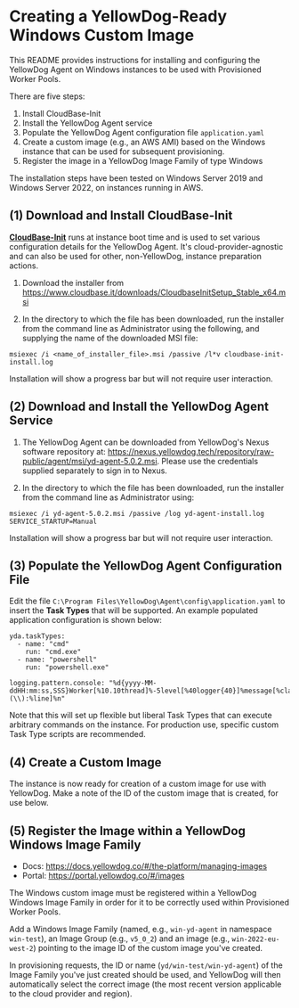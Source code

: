 # Creating a YellowDog-Ready Windows Custom Image

This README provides instructions for installing and configuring the YellowDog Agent on Windows instances to be used with Provisioned Worker Pools.

There are five steps:

1. Install CloudBase-Init
2. Install the YellowDog Agent service
3. Populate the YellowDog Agent configuration file `application.yaml`
4. Create a custom image (e.g., an AWS AMI) based on the Windows instance that can be used for subsequent provisioning.
5. Register the image in a YellowDog Image Family of type Windows

The installation steps have been tested on Windows Server 2019 and Windows Server 2022, on instances running in AWS.

## (1) Download and Install CloudBase-Init

**[CloudBase-Init](https://cloudbase.it/cloudbase-init/)** runs at instance boot time and is used to set various configuration details for the YellowDog Agent. It's cloud-provider-agnostic and can also be used for other, non-YellowDog, instance preparation actions.

1. Download the installer from https://www.cloudbase.it/downloads/CloudbaseInitSetup_Stable_x64.msi

2. In the directory to which the file has been downloaded, run the installer from the command line as Administrator using the following, and supplying the name of the downloaded MSI file:
```
msiexec /i <name_of_installer_file>.msi /passive /l*v cloudbase-init-install.log
```
Installation will show a progress bar but will not require user interaction.

## (2) Download and Install the YellowDog Agent Service

1. The YellowDog Agent can be downloaded from YellowDog's Nexus software repository at: https://nexus.yellowdog.tech/repository/raw-public/agent/msi/yd-agent-5.0.2.msi. Please use the credentials supplied separately to sign in to Nexus.

2. In the directory to which the file has been downloaded, run the installer from the command line as Administrator using:

```shell
msiexec /i yd-agent-5.0.2.msi /passive /log yd-agent-install.log SERVICE_STARTUP=Manual
```
Installation will show a progress bar but will not require user interaction.

## (3) Populate the YellowDog Agent Configuration File

Edit the file `C:\Program Files\YellowDog\Agent\config\application.yaml` to insert the **Task Types** that will be supported. An example populated application configuration is shown below:

```shell
yda.taskTypes:
  - name: "cmd"
    run: "cmd.exe"
  - name: "powershell"
    run: "powershell.exe"

logging.pattern.console: "%d{yyyy-MM-ddHH:mm:ss,SSS}Worker[%10.10thread]%-5level[%40logger{40}]%message[%class{0}:%method\\(\\):%line]%n"

```

Note that this will set up flexible but liberal Task Types that can execute arbitrary commands on the instance. For production use, specific custom Task Type scripts are recommended.

## (4) Create a Custom Image

The instance is now ready for creation of a custom image for use with YellowDog. Make a note of the ID of the custom image that is created, for use below.

## (5) Register the Image within a YellowDog Windows Image Family

- Docs: https://docs.yellowdog.co/#/the-platform/managing-images
- Portal: https://portal.yellowdog.co/#/images

The Windows custom image must be registered within a YellowDog Windows Image Family in order for it to be correctly used within Provisioned Worker Pools.

Add a Windows Image Family (named, e.g., `win-yd-agent` in namespace `win-test`), an Image Group (e.g., `v5_0_2`) and an image (e.g., `win-2022-eu-west-2`) pointing to the image ID of the custom image you've created.

In provisioning requests, the ID or name (`yd/win-test/win-yd-agent`) of the Image Family you've just created should be used, and YellowDog will then automatically select the correct image (the most recent version applicable to the cloud provider and region).
